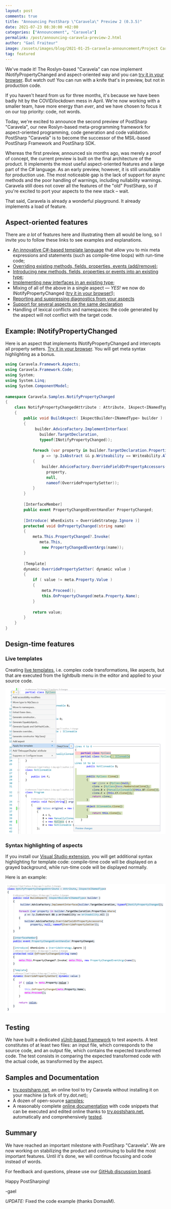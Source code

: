 ```yaml
---
layout: post 
comments: true
title: "Announcing PostSharp \"Caravela\" Preview 2 (0.3.5)"
date: 2021-07-23 08:30:00 +02:00
categories: ["Announcement", "Caravela"]
permalink: /post/announcing-caravela-preview-2.html
author: "Gael Fraiteur"
image: /assets/images/blog/2021-01-25-caravela-announcement/Project Caravela 1.png
tag: featured
---
```


We've made it! The Roslyn-based "Caravela" can now implement INotifyPropertyChanged and aspect-oriented way and you can [try it in your browser](https://try.postsharp.net/#inpc). But watch out! You can run with a knife that's in preview, but not in production code.

If you haven't heard from us for three months, it's because we have been badly hit by the COVID/lockdown mess in April. We're now working with a smaller team, have more energy than _ever_, and we have chosen to focus it on our top priority: code, not words.

Today, we're excited to announce the second preview of PostSharp "Caravela", our new Roslyn-based meta-programming framework for aspect-oriented programming, code generation and code validation. PostSharp "Caravela" is to become the successor of the MSIL-based PostSharp Framework and PostSharp SDK.

Whereas the first preview, announced six months ago, was merely a proof of concept, the current preview is built on the final architecture of the product. It implements the most useful aspect-oriented features and a large part of the C# language. As an early preview, however, it is still unsuitable for production use. The most noticeable gap is the lack of support for async methods and the poor handling of warnings, including nullability warnings. Caravela still does not cover all the features of the "old" PostSharp, so if you're excited to port your aspects to the new stack &ndash; wait.

That said, Caravela is already a wonderful playground. It already implements a load of feature.

## Aspect-oriented features

There are _a lot_ of features here and illustrating them all would be long, so I invite you to follow these links to see examples and explanations.

- [An innovative C#-based template language](https://doc.postsharp.net/caravela/aspects/templates) that allow you to mix meta expressions and statements (such as compile-time loops) with run-time code;
- [Overriding existing methods, fields, properties, events (add/remove)](https://doc.postsharp.net/caravela/aspects/simple-aspects/simple-aspects);
- [Introducing new methods, fields, properties or events into an existing type](https://doc.postsharp.net/caravela/aspects/advising/introducing-members);
- [Implementing new interfaces in an existing type](https://doc.postsharp.net/caravela/aspects/advising/implementing-interfaces);
- Mixing of all of the above in a single aspect &mdash; _YES!_ we now do INotifyPropertyChanged ([try it in your browser!](https://try.postsharp.net/#inpc));
- [Reporting and suppressing diagnostics from your aspects](https://doc.postsharp.net/caravela/aspects/diagnostics)
- [Support for several aspects on the same declaration](https://doc.postsharp.net/caravela/aspects/ordering)
- Handling of lexical conflicts and namespaces: the code generated by the aspect will not conflict with the target code.

## Example: INotifyPropertyChanged

Here is an aspect that implements INotifyPropertyChanged and intercepts all property setters. [Try it in your browser](https://try.postsharp.net/#inpc). You will get meta syntax highlighting as a bonus.

```cs
using Caravela.Framework.Aspects;
using Caravela.Framework.Code;
using System;
using System.Linq;
using System.ComponentModel;

namespace Caravela.Samples.NotifyPropertyChanged
{
    class NotifyPropertyChangedAttribute : Attribute, IAspect<INamedType>
    {
        public void BuildAspect( IAspectBuilder<INamedType> builder )
        {
             builder.AdviceFactory.ImplementInterface(
               builder.TargetDeclaration, 
               typeof(INotifyPropertyChanged));

            foreach (var property in builder.TargetDeclaration.Properties.Where( 
                p => !p.IsAbstract && p.Writeability == Writeability.All ))
            {
                builder.AdviceFactory.OverrideFieldOrPropertyAccessors(
                  property, 
                  null, 
                  nameof(OverridePropertySetter));
            }
        }

        [InterfaceMember]
        public event PropertyChangedEventHandler PropertyChanged;

        [Introduce( WhenExists = OverrideStrategy.Ignore )]
        protected void OnPropertyChanged(string name)
        {
            meta.This.PropertyChanged?.Invoke(
               meta.This,
                new PropertyChangedEventArgs(name));
        }

        [Template]
        dynamic OverridePropertySetter( dynamic value )
        {
            if ( value != meta.Property.Value )
            {
                meta.Proceed();
                this.OnPropertyChanged(meta.Property.Name);
            }

            return value;
        }
    }
}
```

## Design-time features

### Live templates

Creating [live templates](https://doc.postsharp.net/caravela/aspects/creating-live-template), i.e. complex code transformations, like aspects, but that are executed from the lightbulb menu in the editor and applied to your source code.

![Screenshot](/assets/images/blog/2021-07-22-caravela/LiveTemplate2.png#unzoom150)

### Syntax highlighting of aspects

If you install our [Visual Studio extension](https://marketplace.visualstudio.com/items?itemName=PostSharpTechnologies.caravela), you will get additional syntax highlighting for template code: compile-time code will be displayed on a grayed background, while run-time code will be displayed normally.

Here is an example:

![Screenshot](/assets/images/blog/2021-07-22-caravela/SyntaxHighlighting.png#unzoom150)



## Testing

We have built a dedicated [xUnit-based framework](https://doc.postsharp.net/caravela/aspects/testing/compile-time-testing) to test aspects. A test constitutes of at least two files: an input file, which corresponds to the source code, and an output file, which contains the expected transformed code. The test consists in comparing the expected transformed code with the actual code, as transformed by the aspect.

## Samples and Documentation
  
- [try.postsharp.net](https://try.postsharp.net/), an online tool to try Caravela without installing it on your machine (a fork of try.dot.net);
- A dozen of open-source [samples](https://github.com/postsharp/Caravela.Samples);
- A reasonably complete [online documentation](https://doc.postsharp.net/caravela) with code snippets that can be executed and edited online thanks to [try.postsharp.net](https://try.postsharp.net/),
automatically and comprehensively [tested](https://github.com/postsharp/Caravela/tree/master/code/Caravela.Documentation.SampleCode.AspectFramework).

## Summary

We have reached an important milestone with PostSharp "Caravela". We are now working on stabilizing the product and continuing to build the most important features. Until it's done, we will continue focusing and code instead of words.

For feedback and questions, please use our [GitHub discussion board](https://github.com/postsharp/Caravela/discussions).

Happy PostSharping!

-gael


_UPDATE:_ Fixed the code example (thanks DomasM).